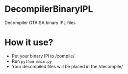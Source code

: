 # DecompilerBinaryIPL
Decompiler GTA:SA binary IPL files


# How it use?

* Put your binary IPl to /compile/
* Run ``` python main.py ```
* Your decompiled files will be placed in the /decompile/
